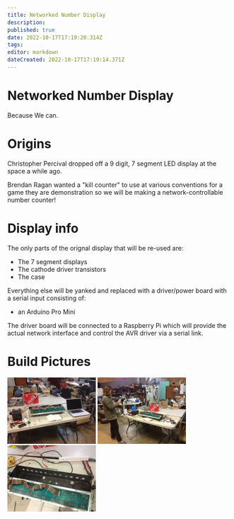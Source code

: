 ```yaml
---
title: Networked Number Display
description: 
published: true
date: 2022-10-17T17:19:20.314Z
tags: 
editor: markdown
dateCreated: 2022-10-17T17:19:14.371Z
---
```


# Networked Number Display

Because We can.

# Origins

Christopher Percival dropped off a 9 digit, 7 segment LED display at the space a while ago.

Brendan Ragan wanted a "kill counter" to use at various conventions for a game they are demonstration so we will be making a network-controllable number counter!

# Display info

The only parts of the orignal display that will be re-used are:

-   The 7 segment displays
-   The cathode driver transistors
-   The case

Everything else will be yanked and replaced with a driver/power board with a serial input consisting of:

-   an Arduino Pro Mini

The driver board will be connected to a Raspberry Pi which will provide the actual network interface and control the AVR driver via a serial link.

# Build Pictures

<img src="/projects/networkednumberpic1.jpg" width="200" /> <img src="/projects/networkednumberpic2.jpg" width="200" /> <img src="/projects/networkednumberpic3.jpg" width="200" />
